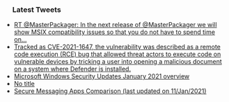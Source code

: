 <h3><a href="https://twitter.com/endi24"><img height=16 src="https://upload.wikimedia.org/wikipedia/sco/9/9f/Twitter_bird_logo_2012.svg"></a> Latest Tweets</h3>

<!-- BLOG-POST-LIST:START -->
- [RT @MasterPackager: In the next release of @MasterPackager we will show MSIX compatibility issues so that you do not have to spend time on…](https://rss.app/articles/cb4e791f6f6d729c074351566bd3a7c508111d6e1a31b6e890b6c809918773d2f150f40f6dd1df68f2a5627ddf1c0a9764d56de0c7)
- [Tracked as CVE-2021-1647, the vulnerability was described as a remote code execution (RCE) bug that allowed threat actors to execute code on vulnerable devices by tricking a user into opening a malicious document on a system where Defender is installed.](https://rss.app/articles/cb4e791f6f6d729c074351566bd3a7c508111d6e1a31b6e890b6c809918773d2f150f40f6dd1de61f2aa6278d81c0a9266d060e3c4)
- [Microsoft Windows Security Updates January 2021 overview](https://rss.app/articles/cb4e791f6f6d729c074351566bd3a7c508111d6e1a31b6e890b6c809918773d2f150f40f6dd1de6ff7a66b7cde110d9a63d760e6c1)
- [No title](https://rss.app/articles/cb4e791f6f6d729c074351566bd3a7c508111d6e1a31b6e890b6c809918773d2f150f40f6dd1de6efbaa697ada16099a61d269e3c0)
- [Secure Messaging Apps Comparison 
(last updated on 11/Jan/2021)](https://rss.app/articles/cb4e791f6f6d729c074351566bd3a7c508111d6e1a31b6e890b6c809918773d2f150f40f6dd1de6ef6ab6b7ad81c0c9464dd6ee0c2)
<!-- BLOG-POST-LIST:END -->
